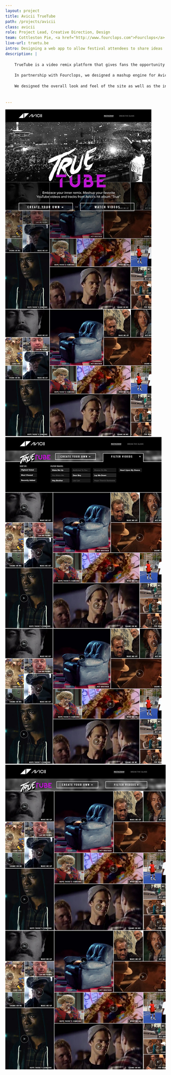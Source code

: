 ```yaml
---
layout: project
title: Avicii TrueTube
path: /projects/avicii
class: avicii
role: Project Lead, Creative Direction, Design
team: Cottleston Pie, <a href="http://www.fourclops.com">Fourclops</a>
live-url: truetu.be
intro: Designing a web app to allow festival attendees to share ideas
description: |

	TrueTube is a video remix platform that gives fans the opportunity to create their own mashups combining YouTube videos with tracks from Avicii's hit album "True". Users can watch any of the thousands of crowdsourced mashup videos or try making one of their own. The creator page provides an easy-to-use editing tool, allowing users to make personalized visual remixes of Avicii's music.

	In partnership with Fourclops, we designed a mashup engine for Avicii fans as a promotion for the 2014 album, True. As one of the biggest names in electronic music, Avicii has a massive audience, especially geared towards internet culture. Avicii TrueTube is a platform that allows users to mashup their favorite Avicii tracks with any video on Youtube. We put the platform online and let the Internet run wild with it. The result is pretty incredible. Mashups beyond what we could have imagined. One of our favorites is <a href="http://truetu.be/#watch/eNV01h4OBQ">You Make Michel</a>

	We designed the overall look and feel of the site as well as the interface for the mashup editor.

  
---
```


<section class="project-description">
	<div class="hero">	
		<div class="container">
			<div class="project-example ipad">
				<div class="screen-wrap">
					<img src="/img/projects/avicii/avicii-home.jpg" alt="" />
				</div>
			</div>
			<!-- <div class="project-example iphone">
				<div class="screen-wrap">
					<img src="/img/projects/the-feast/the-feast-mobile.jpg" alt="" />
				</div>
			</div>
		</div> -->
	</div>
	</div>
</section>
<section class="project-expanded dual-screen">
	<div class="container">
		<div class="screen screen-1">
			<img src="/img/projects/avicii/avicii-expanded.jpg" alt="Avicii expanded search" />
		</div>
		<div class="screen screen-2">
			<img src="/img/projects/avicii/avicii-small-header.jpg" alt="Avicii Results" />
		</div>
	</div>
</section>